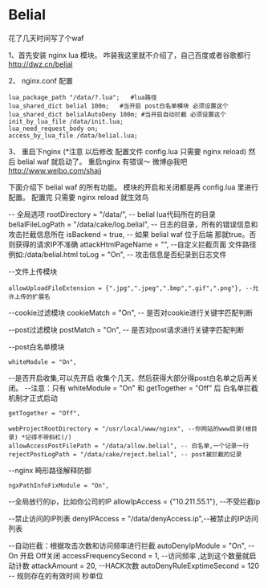 Belial
======

花了几天时间写了个waf 


1、首先安装 nginx lua 模块。 咋装我这里就不介绍了，自己百度或者谷歌都行  http://dwz.cn/belial

2、 nginx.conf 配置

    lua_package_path "/data/?.lua";   #lua路径  
    lua_shared_dict belial 100m;   #当开启 post白名单模块 必须设置这个
    lua_shared_dict belialAutoDeny 100m; #当开启自动拦截 必须设置这个
    init_by_lua_file /data/init.lua;  
    lua_need_request_body on;
    access_by_lua_file /data/belial.lua;
    

3、 重启下nginx (*注意  以后修改 配置文件 config.lua  只需要 nginx reload) 然后 belial waf 就启动了。 重启nginx 有错误～ 微博@我吧
http://www.weibo.com/shajj 

下面介绍下 belial waf 的所有功能。 模块的开启和关闭都是再  config.lua 里进行配置。 配置完 只需要 nginx reload 就生效鸟

-- 全局选项
	rootDirectory = "/data/", -- belial lua代码所在的目录
	belialFileLogPath = "/data/cake/log.belial", --  日志的目录，所有的错误信息和攻击拦截信息所在
	isBackend = true, -- 如果 belial waf 位于后端 那就true。否则获得的请求IP不准确
	attackHtmlPageName = "", --自定义拦截页面 文件路径  例如:/data/belial.html
	toLog = "On", -- 攻击信息是否纪录到日志文件
	

--文件上传模块

	allowUploadFileExtension = {".jpg",".jpeg",".bmp",".gif",".png"}, --允许上传的扩展名
	
--cookie过滤模块
	cookieMatch = "On",  -- 是否对cookie进行关键字匹配判断
	

--post过滤模块
	postMatch   = "On",   -- 是否对post请求进行关键字匹配判断
	
	
--post白名单模块

	whiteModule = "On",
	
--是否开启收集,可以先开启 收集个几天，然后获得大部分得post白名单之后再关闭。
--注意：只有 whiteModule = "On" 和 getTogether = "Off" 后 白名单拦截机制才正式启动

	getTogether = "Off",
	
	webProjectRootDirectory = "/usr/local/www/nginx", --你网站的www目录(根目录) *记得不带斜杠(/)
	allowAccessPostFilePath = "/data/allow.belial", -- 白名单,一个记录一行
	rejectPostLogPath = "/data/cake/reject.belial", -- post被拦截的记录
	

--nginx 畸形路径解释防御

	ngxPathInfoFixModule = "On", 
	

--全局放行的ip，比如你公司的IP
	allowIpAccess = {"10.211.55.1"}, --不受拦截ip
	
	
--禁止访问的IP列表
	denyIPAccess = "/data/denyAccess.ip",--被禁止的IP访问列表
	
	
--自动拦截：根据攻击次数和访问频率进行拦截
	autoDenyIpModule = "On", -- On 开启   Off关闭
	accessFrequencySecond = 1, --访问频率 ,达到这个数量就启动计数
	attackAmount = 20, --HACK次数
	autoDenyRuleExptimeSecond = 120 -- 规则存在的有效时间 秒单位






